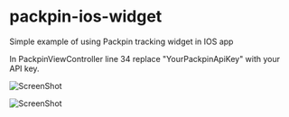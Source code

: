 # packpin-ios-widget
Simple example of using Packpin tracking widget in IOS app

In PackpinViewController line 34 replace "YourPackpinApiKey" with your API key.


![ScreenShot](https://packpin.com/images/ios_1.png)


![ScreenShot](https://packpin.com/images/ios_2.png)
